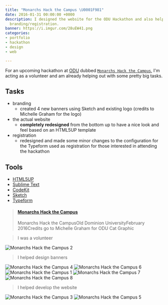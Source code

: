 ```yaml
---
title: "Monarchs Hack the Campus \U0001F981"
date: 2016-01-31 00:00:00 +0000
description: I designed the website for the ODU Hackathon and also helped with the
  branding/registration.
banner: https://i.imgur.com/28uEW41.png
categories:
- portfolio
- hackathon
- design
- web

---
```

For an upcoming hackathon at [ODU](//odu.edu) dubbed [`Monarchs Hack the Campus`](//www.cs.odu.edu/~acm/hackathon/), I'm acting as a volunteer and am already helping out with some pretty big tasks.

## Tasks

* branding
  * created 4 new banners using Sketch and existing logo (credits to Michelle Graham for the logo)
* the actual website
  * **completely redesigned** from the bottom up to have a nice look and feel based on an HTML5UP template
* registration
  * redesigned and made some minor changes to the configuration for the Typeform used as registration for those interested in attending the hackathon

## Tools

* [HTML5UP](https://html5up.net)
* [Sublime Text](https://github.com/fvcproductions/Sublime)
* [CodeKit](https://incident57.com/codekit/)
* [Sketch](https://www.sketchapp.com/)
* [Typeform](https://typeform.com)

<blockquote class="embedly-card"><h4><a href="https://www.behance.net/gallery/35755853/Monarchs-Hack-the-Campus">Monarchs Hack the Campus</a></h4><p>Monarchs Hack the CampusOld Dominion UniversityFebruary 2016Credits go to Michelle Graham for ODU Cat Graphic</p></blockquote>
<script async src="//cdn.embedly.com/widgets/platform.js" charset="UTF-8"></script>

> I was a volunteer

![Monarchs Hack the Campus 2](https://i.imgur.com/8jb1rPx.jpg)

> I helped design banners

![Monarchs Hack the Campus 4](https://i.imgur.com/mJ7l1lR.png)
![Monarchs Hack the Campus 6](https://i.imgur.com/8HQxmXg.png)
![Monarchs Hack the Campus 1](https://i.imgur.com/f38bLrA.png)
![Monarchs Hack the Campus 7](https://i.imgur.com/28uEW41.png)
![Monarchs Hack the Campus 8](https://i.imgur.com/p0YWjxt.png)

> I helped develop the website

![Monarchs Hack the Campus 3](https://i.imgur.com/jU6Zfpz.png)
![Monarchs Hack the Campus 5](https://i.imgur.com/P1jZQb4.png)
